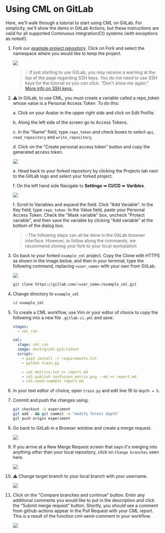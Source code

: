 # Using CML on GitLab

Here, we'll walk through a tutorial to start using CML on GitLab. For
simplicity, we'll show the demo in GitLab Actions, but these instructions are
valid for all supported Continuous Integration(CI) systems (with exceptions as
noted!).

1. Fork our
   [example project repository](https://gitlab.com/iterative.ai/example_cml).
   Click on Fork and select the namespace where you would like to keep the project.

   ![](/img/gitlab_fork_cml_project.png)

   > 💡 If just starting to use GitLab, you may receive a warning at the top of
   > the page regarding SSH keys. You do not need to use SSH keys for the tutorial so you can click: "Don't show me again."  
   >[More info on SSH keys.](https://docs.gitlab.com/ee/ssh/)

2. ⚠️ In GitLab, to use CML, you must create a variable called a repo_token whose
   value is a Personal Access Token. To do this:

   a. Click on your Avatar in the upper right side and click on Edit Profile.

   b. Along the left side of the screen go to Access Tokens.

   c. In the "Name" field, type `repo_token` and check boxes to select `api`,
   `read_repository` and `write_repository`.

   d. Click on the "Create personal access token" button and copy the generated
   access token.

   ![](/img/personal_access_token.png)

   e. Head back to your forked repository by clicking the Projects tab next to
   the GitLab logo and select your forked project.

   f. On the left hand side Navigate to **Settings** ➡ **CI/CD** ➡ **Varibles**.

   ![](/img/ci_cd_navigation.png)

   f. Scroll to Variables and expand the field. Click "Add Variable". In the Key
   field, type `repo_token`. In the Value field, paste your Personal Access
   Token. Check the "Mask variable" box, uncheck "Protect variable", and then
   save the variable by clicking "Add variable" at the bottom of the dialog box.

   > 💡The following steps can all be done in the GitLab browser interface.
   > However, to follow along the commands, we recommend cloning your fork to
   > your local workstation

3. Go back to your forked `example_cml` project. Copy the Clone with HTTPS as
   shown in the image below, and then in your terminal, type the following
   command, replacing `<user_name>` with your own from GitLab.

   ![](/img/gitlab_cml_clone.png)

   ```bash
   git clone https://gitlab.com/<user_name>/example_cml.git
   ```

4. Change directory to `example_cml`

   ```bash
   cd example_cml
   ```

5. To create a CML workflow, use Vim or your editor of choice to copy the
   following into a new file `.gitlab-ci.yml` and save.

   ```yaml
   stages:
     - cml_run

   cml:
     stage: cml_run
     image: dvcorg/cml-py3:latest
     script:
       - pip3 install -r requirements.txt
       - python train.py

       - cat metrics.txt >> report.md
       - cml-publish confusion_matrix.png --md >> report.md
       - cml-send-comment report.md
   ```

6. In your text editor of choice, open `train.py` and edit line 16 to
   `depth = 5`.

7. Commit and push the changes using:

   ```bash
   git checkout -b experiment
   git add . && git commit -m "modify forest depth"
   git push origin experiment
   ```

8. Go back to GitLab in a Browser window and create a merge request.

   ![](/img/create_merge_request.png)

9. If you arrive at a New Merge Request screen that says it's merging into
   anything _other_ than your local repository, click on `Change branches` seen
   here.

   ![](/img/new_merge_request.png)

10. ⚠️ Change target branch to your local branch with your username.

    ![](/img/change_user_name.png)

11. Click on the "Compare branches and continue" button. Enter any additional
    comments you would like to put in the description and click the "Submit
    merge request" button. Shortly, you should see a comment from github-actions
    appear in the Pull Request with your CML report. This is a result of the
    function cml-send-comment in your workflow.

    ![](/img/cml_start_gitlab_end.png)
